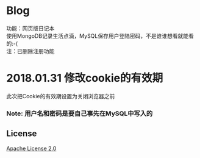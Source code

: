 # Blog
功能：网页版日记本<br>
使用MongoDB记录生活点滴，MySQL保存用户登陆密码，不是谁谁想看就能看的:-( <br>
注：已删除注册功能
# 2018.01.31 修改cookie的有效期
此次把Cookie的有效期设置为关闭浏览器之前
### Note: 用户名和密码是要自己事先在MySQL中写入的

## License

[Apache License 2.0](LICENSE)
